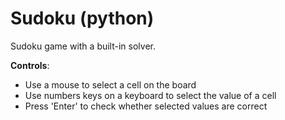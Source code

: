 # Sudoku (python)

Sudoku game with a built-in solver.

**Controls**:
  * Use a mouse to select a cell on the board
  * Use numbers keys on a keyboard to select the value of a cell
  * Press 'Enter' to check whether selected values are correct
